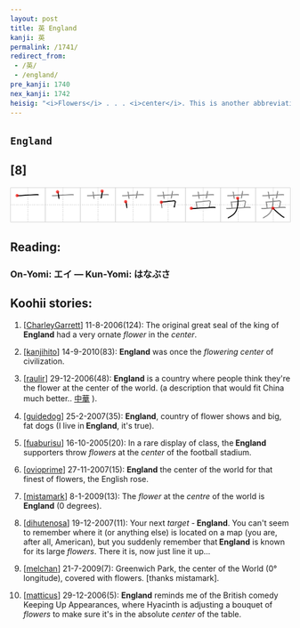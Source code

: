 ```yaml
---
layout: post
title: 英 England
kanji: 英
permalink: /1741/
redirect_from:
 - /英/
 - /england/
pre_kanji: 1740
nex_kanji: 1742
heisig: "<i>Flowers</i> . . . <i>center</i>. This is another abbreviation used to identify a country by the pronunciation of the kanji."
---
```


## `England`

## [8]

<div class="stroke"><img src="../images/E88BB1.png" /></div>

## Reading:

### On-Yomi: エイ &mdash; Kun-Yomi: はなぶさ

## Koohii stories:

1) [<a href="http://kanji.koohii.com/profile/CharleyGarrett">CharleyGarrett</a>] 11-8-2006(124): The original great seal of the king of <strong>England</strong> had a very ornate <em>flower</em> in the <em>center</em>. 

2) [<a href="http://kanji.koohii.com/profile/kanjihito">kanjihito</a>] 14-9-2010(83): <strong>England</strong> was once the <em>flowering</em> <em>center</em> of civilization. 

3) [<a href="http://kanji.koohii.com/profile/raulir">raulir</a>] 29-12-2006(48): <strong>England</strong> is a country where people think they&#039;re the flower at the center of the world. (a description that would fit China much better..   <a href="http://jisho.org/kanji/details/中華">中華</a>  ). 

4) [<a href="http://kanji.koohii.com/profile/guidedog">guidedog</a>] 25-2-2007(35): <strong>England</strong>, country of flower shows and big, fat dogs (I live in<strong> England</strong>, it&#039;s true). 

5) [<a href="http://kanji.koohii.com/profile/fuaburisu">fuaburisu</a>] 16-10-2005(20): In a rare display of class, the<strong> England</strong> supporters throw <em>flowers</em> at the <em>center</em> of the football stadium. 

6) [<a href="http://kanji.koohii.com/profile/ovioprime">ovioprime</a>] 27-11-2007(15): <strong>England</strong> the center of the world for that finest of flowers, the English rose. 

7) [<a href="http://kanji.koohii.com/profile/mistamark">mistamark</a>] 8-1-2009(13): The<em> flower</em> at the <em>centre</em> of the world is<strong> England</strong> (0 degrees). 

8) [<a href="http://kanji.koohii.com/profile/dihutenosa">dihutenosa</a>] 19-12-2007(11): Your next <em>target</em> -<strong> England</strong>. You can&#039;t seem to remember where it (or anything else) is located on a map (you are, after all, American), but you suddenly remember that<strong> England</strong> is known for its large <em>flowers</em>. There it is, now just line it up... 

9) [<a href="http://kanji.koohii.com/profile/melchan">melchan</a>] 21-7-2009(7): Greenwich Park, the center of the World (0° longitude), covered with flowers. [thanks mistamark]. 

10) [<a href="http://kanji.koohii.com/profile/matticus">matticus</a>] 29-12-2006(5): <strong>England</strong> reminds me of the British comedy Keeping Up Appearances, where Hyacinth is adjusting a bouquet of <em>flowers</em> to make sure it&#039;s in the absolute <em>center</em> of the table. 
